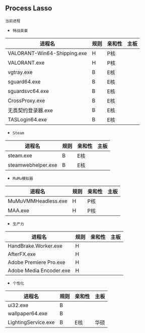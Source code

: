 ## Process Lasso
`当前进程`
* `特战英豪`

进程名|规则|亲和性|主板
-|-|-|-
VALORANT-Win64-Shipping.exe|H|P核
VALORANT.exe|H|P核
vgtray.exe|B|E核
sguard64.exe|B|E核
sguardsvc64.exe|B|E核
CrossProxy.exe|B|E核
无畏契约登录器.exe|B|E核
TASLogin64.exe|B|E核
* `Steam`

进程名|规则|亲和性|主板
-|-|-|-
steam.exe|B|E核
steamwebhelper.exe|B|E核
* `MuMu模拟器`

进程名|规则|亲和性|主板
-|-|-|-
MuMuVMMHeadless.exe|H|P核
MAA.exe|H|P核
* `生产力`

进程名|规则|亲和性|主板
-|-|-|-
HandBrake.Worker.exe|H
AfterFX.exe|H
Adobe Premiere Pro.exe|H
Adobe Media Encoder.exe|H
* `个性化`

进程名|规则|亲和性|主板
-|-|-|-
ui32.exe|B
wallpaper64.exe|B
LightingService.exe|B|E核|华硕